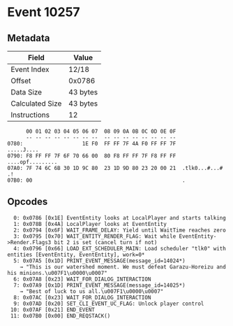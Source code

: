 # Event 10257

## Metadata

| Field           | Value    |
|-----------------|----------|
| Event Index     | 12/18    |
| Offset          | 0x0786   |
| Data Size       | 43 bytes |
| Calculated Size | 43 bytes |
| Instructions    | 12       |

```
      00 01 02 03 04 05 06 07  08 09 0A 0B 0C 0D 0E 0F
      -- -- -- -- -- -- -- --  -- -- -- -- -- -- -- --
0780:                   1E F0  FF FF 7F 4A F0 FF FF 7F        .....J....
0790: F8 FF FF 7F 6F 70 66 00  80 F8 FF FF 7F F8 FF FF  ....opf.........
07A0: 7F 74 6C 6B 30 1D 9C 80  23 1D 9D 80 23 20 00 21  .tlk0...#...# .!
07B0: 00                                                .               
```

## Opcodes

```
  0: 0x0786 [0x1E] EventEntity looks at LocalPlayer and starts talking
  1: 0x078B [0x4A] LocalPlayer looks at EventEntity
  2: 0x0794 [0x6F] WAIT_FRAME_DELAY: Yield until WaitTime reaches zero
  3: 0x0795 [0x70] WAIT_ENTITY_RENDER_FLAG: Wait while EventEntity->Render.Flags3 bit 2 is set (cancel turn if not)
  4: 0x0796 [0x66] LOAD_EXT_SCHEDULER_MAIN: Load scheduler "tlk0" with entities [EventEntity, EventEntity], work=0*
  5: 0x07A5 [0x1D] PRINT_EVENT_MESSAGE(message_id=14024*)
    → "This is our watershed moment. We must defeat Garazu-Horeizu and his minions.\u007F1\u0000\u0007"
  6: 0x07A8 [0x23] WAIT_FOR_DIALOG_INTERACTION
  7: 0x07A9 [0x1D] PRINT_EVENT_MESSAGE(message_id=14025*)
    → "Best of luck to us all.\u007F1\u0000\u0007"
  8: 0x07AC [0x23] WAIT_FOR_DIALOG_INTERACTION
  9: 0x07AD [0x20] SET_CLI_EVENT_UC_FLAG: Unlock player control
 10: 0x07AF [0x21] END_EVENT
 11: 0x07B0 [0x00] END_REQSTACK()
```
